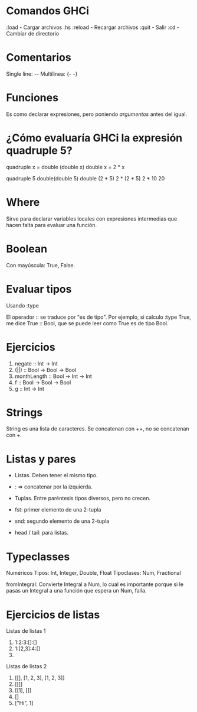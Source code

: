 # Comandos GHCi

:load - Cargar archivos .hs
:reload - Recargar archivos
:quit - Salir
:cd - Cambiar de directorio


# Comentarios
Single line: --
Multilinea: {-      -}


# Funciones
Es como declarar expresiones, pero poniendo *argumentos* antes del igual.


# ¿Cómo evaluaría GHCi la expresión quadruple 5?

quadruple x = double (double x)
double x = 2 * x

quadruple 5 
double(double 5)
double (2 * 5)
2 * (2 * 5)
2 * 10
20


# Where
Sirve para declarar variables locales con expresiones intermedias
que hacen falta para evaluar una función.


# Boolean
Con mayúscula: True, False.


# Evaluar tipos
Usando :type

El operador :: se traduce por "es de tipo".
Por ejemplo, si calculo :type True, me dice True :: Bool,
que se puede leer como True es de tipo Bool.


# Ejercicios

1. negate :: Int -> Int
2. (||) :: Bool -> Bool -> Bool
3. monthLength :: Bool -> Int -> Int
4. f :: Bool -> Bool -> Bool
5. g :: Int -> Int


# Strings
String es una lista de caracteres.
Se concatenan con ++, no se concatenan con +.


# Listas y pares

* Listas. Deben tener el mismo tipo.
* : => concatenar por la izquierda.

* Tuplas. Entre paréntesis  tipos diversos, pero no crecen.

* fst: primer elemento de una 2-tupla
* snd: segundo elemento de una 2-tupla

* head / tail: para listas.


# Typeclasses
Numéricos
Tipos: Int, Integer, Double, Float
Tipoclases: Num, Fractional

fromIntegral: Convierte Integral a Num, lo cual es importante porque si le pasas un Integral a una función que espera un Num, falla.


# Ejercicios de listas

Listas de listas 1
1. 1:2:3:[]:[]
2. 1:[2,3]:4:[]
3. [1,2,3]:[]:[]

Listas de listas 2
1. [[], [1, 2, 3], [1, 2, 3]]
2. [[]]
3. [[1], []]
4. []
5. ["Hi", 1]

# 